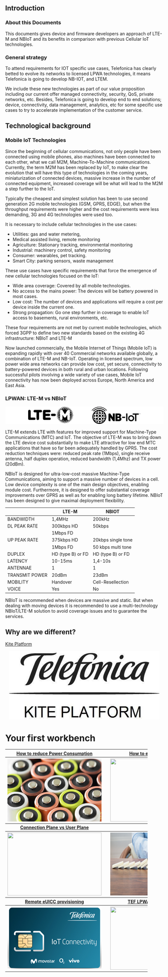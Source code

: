 ## Introduction

### About this Documents

This documents gives device and firmware developers an approach of LTE-M and NBIoT and its benefits in comparison with previous Cellular IoT technologies.

### General strategy
To attend requirements for IOT specific use cases, Telefonica has clearly betted to evolve its networks to licensed LPWA technologies, 
it means Telefonica is going to develop NB-IOT, and LTEM.

We include these new technologies as part of our value proposition including our current offer managed connectivity, security, QoS, private networks, etc.
Besides, Telefonica is going to develop end to end solutions; device, connectivity, data management, analytics, 
etc for some specific use cases to try to accelerate implementation of the customer service.

## Technological background

### Mobile IoT Technologies
Since the beginning of cellular communications, not only people have been connected using mobile phones, also machines have been connected to each other, 
what we call M2M, Machine-To-Machine communications. Currently, the term M2M has been replaced by IoT, 
to make clear the evolution that will have this type of technologies in the coming years, miniaturization of connected devices, 
massive increase in the number of connected equipment, increased coverage will be what will lead to the M2M a step further to the IoT. 

Typically the cheapest and simplest solution has been to use second generation 2G mobile technologies (GSM, GPRS, EDGE),
but when the throughput requirements were higher and the cost requirements were less demanding, 3G and 4G technologies were used too.


It is necessary to include cellular technologies in the use cases:
- Utilities: gas and water metering,
- Medical assisted living, remote monitoring
- Agriculture: Stationary tracking, environmental monitoring
- Industrial: machinery control, safety monitoring
- Consumer: wearables, pet tracking.
- Smart City: parking sensors, waste management

These use cases have specific requirements that force the emergence of new cellular technologies focused on the IoT:
- Wide area coverage: Covered by all mobile technologies.
- No access to the mains power: The devices will be battery powered in most cases.
- Low cost: The number of devices and applications will require a cost per device inside the current one.
- Strong propagation: Go one step further in coverage to enable IoT access to basements, rural environments, etc.

These four requirements are not met by current mobile technologies, 
which forced 3GPP to define two new standards based on the existing 4G infrastructure: NBIoT and LTE-M

Now launched commercially, the Mobile Internet of Things (Mobile IoT) is expanding rapidly with over 40 Commercial networks available globally, 
a combination of LTE-M and NB-IoT. Operating in licensed spectrum, low power wide area networks can provide low cost, yet secure, 
connectivity to battery-powered devices in both rural and urban locations. Following successful pilots involving a wide variety of use cases, 
Mobile IoT connectivity has now been deployed across Europe, North America and East Asia. 

### LPWAN: LTE-M vs NBIoT

![pick](pictures/ltem_LPWA.png)

LTE-M extends LTE with features for improved support for Machine-Type Communications (MTC) and IoT.
The objective of LTE-M was to bring down the LTE device cost substantially to make LTE attractive for low end MTC applications that have so far been
adequately handled by GPRS. The cost reduction techniques were: reduced peak rate (1Mbps), single receive antenna, half duplex operation,
reduced bandwidth (1,4Mhz) and TX power (20dBm). 

NBIoT is designed for ultra-low-cost massive Machine-Type Communications, aiming to support a massive number of devices in a cell.
Low device complexity is one of the main design objectives, enabling module cost. Furthermore, it is designed to offer substantial coverage
improvements over GPRS as well as for enabling long battery lifetime. NBIoT has been designed to give maximal deployment flexibility.


|| LTE-M | NBIOT |
|:------ | ----- | ----- |
| BANDWIDTH | 1,4MHz | 200kHz |
| DL PEAK RATE | 300kbps HD | 50kbps |
|   | 1Mbps FD |  |
| UP PEAK RATE | 375kbps HD | 20kbps single tone |
|   | 1Mbps FD | 50 kbps multi tone |
| DUPLEX | HD (type B) or FD | HD (type B) or FD |
| LATENCY | 10-15ms | 1,4-10s |
| ANTENNAE | 1 | 1 |
| TRANSMIT POWER | 20dBm | 23dBm |
| MOBILITY  | Handover | Cell-Resellection |
| VOICE | Yes | No |


NBIoT is recommended when devices are massive and static. But when dealing with moving devices it is recommended to use a multi-technology 
NBIoT/LTE-M solution to avoid coverage issues and to guarantee the services.

## Why are we different?

[Kite Platform](Kite_Platform.md)

<p align="center">
    <a href="#/easym2m.md#activate-your-sim" align="center" border="10">
        <img src="pictures/tomo.1.M-3722546-4.jpg">
    </a>
</p>

# Your first workbench

<table style="width:90%" align="center">
  <tr>
	<th>
		<a href="#/Mobile_IoT_Developer_Guide.md#functionalities-for-limited-power-consumption" align="center" >
			How to reduce Power Consumption
		</a>
	</th>
	<th>
		<img src="pictures/Telefonica_SIM.png" width="1" height="1">
	</th>
	<th>
		<a href="#/Arduino_StarterKit.md" align="center">
			How to enhance coverage
		</a>
	</th>
  </tr>
  <tr>
	<th>
		<a href="#/RaspberryPi_StarterKit.md" align="center">
			<img src="pictures/14829.jpg"
			width="300" height="200">
		</a>
	</th>
	<th></th>
	<th>
		<a href="#/Arduino_StarterKit.md" align="center">
			<img src="pictures/2373.jpg"
			width="300" height="200">
		</a>
	</th>
  </tr>
  <tr></tr>
  <tr>
	<th>
		<a href="#/RaspberryPi_StarterKit.md" align="center">
			Connection Plane vs User Plane
		</a>
	</th>
	<th></th>
	<th>
		<a href="#/Arduino_AWS.md" align="center">
			Non IP
		</a>
	</th>
  </tr>
  <tr>
	<th>
		<a href="#/RaspberryPi_HAT.md" align="center">
			<img src="pictures/150.jpg"
			width="300" height="200">
		</a>
	</th>
	<th></th>
	<th>
		<a href="#/Arduino_AWS.md" align="center">
			<img src="pictures/disrupt.jpg"
			width="300" height="200">
		</a>
	</th>
  </tr>
    <tr></tr>
    <tr>
	<th>
		<a href="#/RaspberryPi_1Click.md" align="center">
			Remote eUICC provisioning
		</a>
	</th>
	<th></th>
	<th>
		<a href="#/Telefonica_How_to_NBIoT.md" align="center">
			TEF LPWA networks details
		</a>
	</th>
  </tr>
  <tr>
	<th>
		<a href="#/references/RaspberryPi_1Click.md" align="center">
			<img src="pictures/Telefonica_SIM.png"
			width="300" height="200">
		</a>
	</th>
	<th></th>
	<th>
		<a href="#/references/Telefonica_How_to_NBIoT.md.md" align="center">
			<img src="pictures/18288.jpg"
			width="300" height="200">
		</a>
	</th>
  </tr>
</table>




